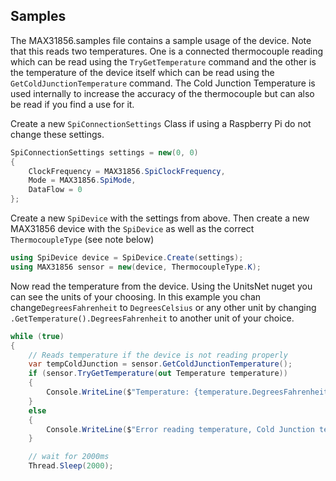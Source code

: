 ## Samples
The MAX31856.samples file contains a sample usage of the device. Note that this reads two temperatures. One is a connected thermocouple reading which can be read using the  ```TryGetTemperature``` command and the other is the temperature of the device itself which can be read using the ```GetColdJunctionTemperature``` command. The Cold Junction Temperature is used internally to increase the accuracy of the thermocouple but can also be read if you find a use for it.

Create a new ```SpiConnectionSettings``` Class if using a Raspberry Pi do not change these settings.

```csharp
SpiConnectionSettings settings = new(0, 0)
{
    ClockFrequency = MAX31856.SpiClockFrequency,
    Mode = MAX31856.SpiMode,
    DataFlow = 0
};
```

Create a new ```SpiDevice``` with the settings from above. Then create a new MAX31856 device with the ```SpiDevice``` as well as the correct ```ThermocoupleType``` (see note below)
```csharp
using SpiDevice device = SpiDevice.Create(settings);
using MAX31856 sensor = new(device, ThermocoupleType.K);
```

Now read the temperature from the device. Using the UnitsNet nuget you can see the units of your choosing. In this example you chan change```DegreesFahrenheit``` to ```DegreesCelsius``` or any other unit by changing ```.GetTemperature().DegreesFahrenheit``` to another unit of your choice.

```csharp
while (true)
{
    // Reads temperature if the device is not reading properly
    var tempColdJunction = sensor.GetColdJunctionTemperature();
    if (sensor.TryGetTemperature(out Temperature temperature))
    {
        Console.WriteLine($"Temperature: {temperature.DegreesFahrenheit:0.0000000} °F, Cold Junction: {tempColdJunction.DegreesFahrenheit:0.00} °F");
    }
    else
    {
        Console.WriteLine($"Error reading temperature, Cold Junction temperature: {tempColdJunction.DegreesFahrenheit:0.00}");
    }

    // wait for 2000ms
    Thread.Sleep(2000);
```
